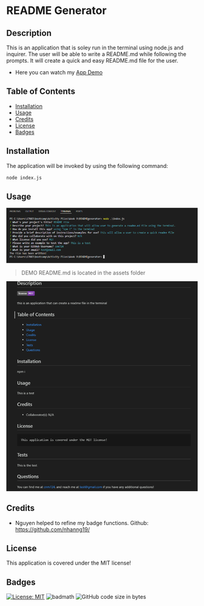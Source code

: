 # README Generator

## Description

This is an application that is soley run in the terminal using node.js and inquirer. The user will be able to write a README.md while following the prompts. It will create a quick and easy README.md file for the user.


- Here you can watch my [App Demo](https://drive.google.com/file/d/1EY8_ohFkVxBwB81s0RMLBaBviIkaIU9d/view?usp=sharing)

## Table of Contents 

- [Installation](#installation)
- [Usage](#usage)
- [Credits](#credits)
- [License](#license)
- [Badges](#badges)

## Installation
The application will be invoked by using the following command:

```bash
node index.js
```

## Usage

![screenshot](./assets/Screenshot%202024-04-28%20211819.png)

>DEMO README.md is located in the assets folder

![screenshot](./assets/Screenshot%202024-04-28%20222745.png)

## Credits
- Nguyen helped to refine my badge functions. Github: https://github.com/nhanng19/

## License

This application is covered under the MIT license!

## Badges
[![License: MIT](https://img.shields.io/badge/License-MIT-yellow.svg?style=plastic)](https://opensource.org/licenses/MIT)
![badmath](https://img.shields.io/github/languages/top/lernantino/badmath?style=plastic&color=1877F2)
![GitHub code size in bytes](https://img.shields.io/github/languages/code-size/cnm724/READMEgenerator?style=plastic&color=FF0000)
